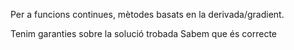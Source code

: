 Per a funcions continues, mètodes basats en la derivada/gradient.

Tenim garanties sobre la solució trobada
	Sabem que és correcte 